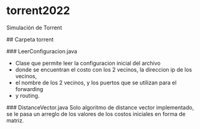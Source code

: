 # torrent2022
Simulación de Torrent

## Carpeta torrent

### LeerConfiguracion.java
- Clase que permite leer la configuracion inicial del archivo 
- donde se encuentran el costo con los 2 vecinos, la direccion ip de los vecinos,
- el nombre de los 2 vecinos, y los puertos que se utilizan para el forwarding
- y routing.

### DistanceVector.java
Solo algoritmo de distance vector implementado,
se le pasa un arreglo de los valores de los costos iniciales en forma
de matriz.